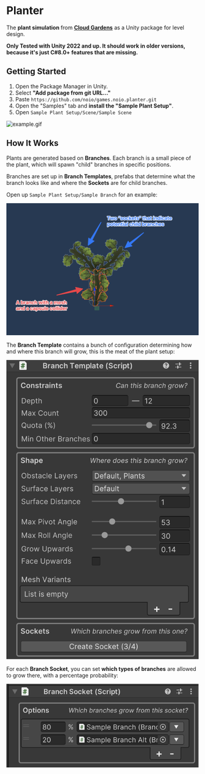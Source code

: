 # Planter

The **plant simulation** from [**Cloud Gardens**](https://store.steampowered.com/app/1372320/Cloud_Gardens/) 
as a Unity package for level design.

**Only Tested with Unity 2022 and up. It should work in older versions, because it's just C#8.0+ features that are missing.**

## Getting Started

1. Open the Package Manager in Unity.
2. Select **"Add package from git URL..."**
3. Paste `https://github.com/noio/games.noio.planter.git`
4. Open the "Samples" tab and **install the "Sample Plant Setup"**.
5. Open `Sample Plant Setup/Scene/Sample Scene`



![example.gif](Docs%7E%2Fexample.gif)

## How It Works

Plants are generated based on **Branches**. Each branch is a small piece of the plant,
which will spawn "child" branches in specific positions.

Branches are set up in **Branch Templates**, prefabs that determine
what the branch looks like and where the **Sockets** are for child branches.

Open up `Sample Plant Setup/Sample Branch` for an example:

![branch_template.png](Docs%7E%2Fbranch_template.png)

The **Branch Template** contains a bunch of configuration determining
how and where this branch will grow, this is the meat of the plant setup:

![branch_template_inspector.png](Docs%7E%2Fbranch_template_inspector.png)

For each **Branch Socket**, you can set **which types of branches** are allowed to grow there, 
with a percentage probability:

![branch_socket_options.png](Docs%7E%2Fbranch_socket_options.png)